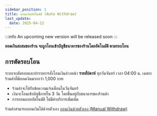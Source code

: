 ```yaml
---
sidebar_position: 1
title: ถอนเงินอัตโนมัติ (Auto Withdraw)
last_update:
  date: 2025-04-22
---
```


:::info
An upcoming new version will be released soon
:::

**ยอดเงินสะสมของร้าน จะถูกโอนเข้าบัญชีธนาคารของร้านโดยอัตโนมัติ ตามรอบโอน**
## การตัดรอบโอน
ระบบจะตัดรอบและทำรายการสั่งโอนเงินล่วงหน้า **รายสัปดาห์** ทุกวันจันทร์ เวลา 04:00 น. เฉพาะร้านค้าที่มียอดเงินมากกว่า 1,000 บาท
- ร้านค้าจะได้รับข้อความแจ้งเตือนในวันจันทร์
- เงินจะโอนเข้าบัญชีภายใน 3 วัน โดยขึ้นอยู่กับธนาคารของร้านค้า
- การถอนแบบอัตโนมัติ ไม่มีค่าบริการเพิ่มเติม

ร้านค้าสามารถถอนเงินได้ด้วยตัวเอง 
[ถอนเงินด้วยตัวเอง (Manual Withdraw)](docs/finance/seller-earning-withdraw/manual.md)
